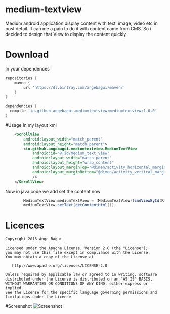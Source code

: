 # medium-textview
Medium android application display content with text, image, video etc in post detail. It can me a pain to do it with content came from CMS. So i decided to design that View to display the content quickly

Download
========

In your dependences
```groovy
repositories {
    maven {
        url 'https://dl.bintray.com/angebagui/maven/'
    }
}

dependencies {
  compile 'io.github.angebagui.mediumtextview:mediumtextview:1.0.0'
}
```
#Usage
In my layout xml
```xml
    <ScrollView
        android:layout_width="match_parent"
        android:layout_height="match_parent">
        <io.github.angebagui.mediumtextview.MediumTextView
            android:id="@+id/medium_text_view"
            android:layout_width="match_parent"
            android:layout_height="wrap_content"
            android:layout_marginTop="@dimen/activity_horizontal_margin"
            android:layout_marginBottom="@dimen/activity_vertical_margin"
            />
    </ScrollView>
```
Now in java code we add set the content now
```java
        MediumTextView mediumTextView = (MediumTextView)findViewById(R.id.medium_text_view);
        mediumTextView.setText(getContentHtml());
```

Licences
=======
    Copyright 2016 Ange Bagui.

    Licensed under the Apache License, Version 2.0 (the "License");
    you may not use this file except in compliance with the License.
    You may obtain a copy of the License at

       http://www.apache.org/licenses/LICENSE-2.0

    Unless required by applicable law or agreed to in writing, software
    distributed under the License is distributed on an "AS IS" BASIS,
    WITHOUT WARRANTIES OR CONDITIONS OF ANY KIND, either express or implied.
    See the License for the specific language governing permissions and
    limitations under the License.

#Screenshot
![Screenshot](https://github.com/angebagui/medium-textview/blob/master/screenshot/Screenshot_2016-08-14-19-59-48.png)
